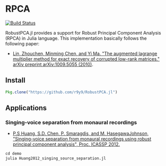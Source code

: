 # RPCA

[![Build Status](https://travis-ci.org/r9y9/RobustPCA.jl.svg?branch=master)](https://travis-ci.org/r9y9/RobustPCA.jl)

RobustPCA.jl provides a support for Robust Principal Component Analysis (RPCA) in Julia language. This implementation basically follows the following paper: 

- [Lin, Zhouchen, Minming Chen, and Yi Ma. "The augmented lagrange multiplier method for exact recovery of corrupted low-rank matrices." arXiv preprint arXiv:1009.5055 (2010)](http://arxiv.org/pdf/1009.5055.pdf).

## Install

```julia
Pkg.clone("https://github.com/r9y9/RobustPCA.jl")
```

## Applications

### Singing-voice separation from monaural recordings

- [P.S Huang, S.D. Chen, P. Smaragdis, and M. HasegawaJohnson, "Singing-voice separation from monaural recordings using robust principal component analysis", Proc. ICASSP 2012.](http://www.mirlab.org/conference_papers/International_Conference/ICASSP%202012/pdfs/0000057.pdf)

```julia
cd demo
julia Huang2012_singing_source_separation.jl
```
